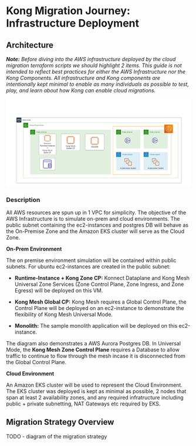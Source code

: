 # Kong Migration Journey: Infrastructure Deployment

## Architecture

_**Note:** Before diving into the AWS infrastructure deployed by the cloud migration terraform scripts we should highlight 2 items. This guide is not intended to reflect best practices for either the AWS Infrastructure nor the Kong Components. All infrastructure and Kong components are intentionally kept minimal to enable as many individuals as possible to test, play, and learn about how Kong can enable cloud migrations._

![Cloud Migration Tutorial AWS Infrastructure](/docs/img/AWS_infra.png)

### Description

All AWS resources are spun up in 1 VPC for simplicity. The objective of the AWS Infrastructure is to simulate on-prem and cloud environments. The public subnet containing the ec2-instances and postgres DB will behave as the On-Premise Zone and the Amazon EKS cluster will serve as the Cloud Zone.

**On-Prem Environment**

The on premise environment simulation will be contained within public subnets. For ubuntu ec2-instances are created in the public subnet:

* **Runtime-Instance + Kong Zone CP:** Konnect Dataplane and Kong Mesh Universal Zone Services (Zone Control Plane, Zone Ingress, and Zone Egress) will be deployed on this VM.

* **Kong Mesh Global CP:** Kong Mesh requires a Global Control Plane, the Control Plane will be deployed on an ec2-instance to demonstrate the flexibility of Kong Mesh Universal Mode.

* **Monolith:** The sample monolith application will be deployed on this ec2-instance.

The diagram also demonstrates a AWS Aurora Postgres DB. In Universal Mode, the **Kong Mesh Zone Control Plane** requires a Database to allow traffic to continue to flow through the mesh incase it is disconnected from the Global Control Plane.

**Cloud Environment**

An Amazon EKS cluster will be used to represent the Cloud Environment. The EKS cluster was deployed is kept as minimal as possible, 2 nodes that span at least 2 availability zones, and any required infratructure including public + private subnetting, NAT Gateways etc required by EKS.

## Migration Strategy Overview

TODO - diagram of the migration strategy

